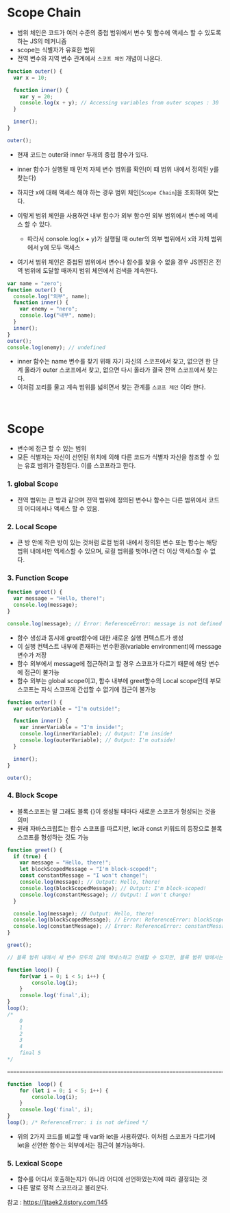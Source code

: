 # Scope Chain

- 범위 체인은 코드가 여러 수준의 중첩 범위에서 변수 및 함수에 액세스 할 수 있도록 하는 JS의 메커니즘
- scope는 식별자가 유효한 범위
- 전역 변수와 지역 변수 관계에서 `스코프 체인` 개념이 나온다.

```javascript
function outer() {
  var x = 10;

  function inner() {
    var y = 20;
    console.log(x + y); // Accessing variables from outer scopes : 30
  }

  inner();
}

outer();
```

- 현재 코드는 outer와 inner 두개의 중첩 함수가 있다.
- inner 함수가 실행될 때 먼저 자체 변수 범위를 확인(이 떄 범위 내에서 정의된 y를 찾는다)
- 하지만 x에 대해 액세스 해야 하는 경우 범위 체인[```Scope Chain```]을 조회하여 찾는다.
- 이렇게 범위 체인을 사용하면 내부 함수가 외부 함수인 외부 범위에서 변수에 액세스 할 수 있다.

  - 따라서 console.log(x + y)가 실행될 때 outer의 외부 범위에서 x와 자체 범위에서 y에 모두 액세스

- 여기서 범위 체인은 중첩된 범위에서 변수나 함수를 찾을 수 없을 경우 JS엔진은 전역 범위에 도달할 때까지 범위 체인에서 검색을 계속한다.

```javascript
var name = "zero";
function outer() {
  console.log("외부", name);
  function inner() {
    var enemy = "nero";
    console.log("내부", name);
  }
  inner();
}
outer();
console.log(enemy); // undefined
```

- inner 함수는 name 변수를 찾기 위해 자기 자신의 스코프에서 찾고, 없으면 한 단계 올라가 outer 스코프에서 찾고, 없으면 다시 올라가 결국 전역 스코프에서 찾는다.
- 이처럼 꼬리를 물고 계속 범위를 넓히면서 찾는 관계를 `스코프 체인` 이라 한다.

<br />

# Scope

- 변수에 접근 할 수 있는 범위
- 모든 식별자는 자신이 선언된 위치에 의해 다른 코드가 식별자 자신을 참조할 수 있는 유효 범위가 결정된다. 이를 스코프라고 한다.

### 1. global Scope

- 전역 범위는 큰 방과 같으며 전역 범위에 정의된 변수나 함수는 다른 범위에서 코드의 어디에서나 액세스 할 수 있음.

### 2. Local Scope

- 큰 방 안에 작은 방이 있는 것처럼 로컬 범위 내에서 정의된 변수 또는 함수는 해당 범위 내에서만 액세스할 수 있으며, 로컬 범위를 벗어나면 더 이상 액세스할 수 없다.

### 3. Function Scope

```javascript
function greet() {
  var message = "Hello, there!";
  console.log(message);
}

console.log(message); // Error: ReferenceError: message is not defined
```

- 함수 생성과 동시에 greet함수에 대한 새로운 실행 컨텍스트가 생성
- 이 실행 컨텍스트 내부에 존재하는 변수환경(variable environment)에 message변수가 저장
- 함수 외부에서 message에 접근하려고 할 경우 스코프가 다르기 때문에 해당 변수에 접근이 불가능
- 함수 외부는 global scope이고, 함수 내부에 greet함수의 Local scope인데 부모 스코프는 자식 스코프에 간섭할 수 없기에 접근이 불가능

```javascript
function outer() {
  var outerVariable = "I'm outside!";

  function inner() {
    var innerVariable = "I'm inside!";
    console.log(innerVariable); // Output: I'm inside!
    console.log(outerVariable); // Output: I'm outside!
  }

  inner();
}

outer();
```

### 4. Block Scope

- 블록스코프는 말 그래도 블록 {}이 생성될 때마다 새로운 스코프가 형성되는 것을 의미
- 원래 자바스크립트는 함수 스코프를 따르지만, let과 const 키워드의 등장으로 블록 스코프를 형성하는 것도 가능

```javascript
function greet() {
  if (true) {
    var message = "Hello, there!";
    let blockScopedMessage = "I'm block-scoped!";
    const constantMessage = "I won't change!";
    console.log(message); // Output: Hello, there!
    console.log(blockScopedMessage); // Output: I'm block-scoped!
    console.log(constantMessage); // Output: I won't change!
  }

  console.log(message); // Output: Hello, there!
  console.log(blockScopedMessage); // Error: ReferenceError: blockScopedMessage is not defined
  console.log(constantMessage); // Error: ReferenceError: constantMessage is not defined
}

greet();

// 블록 범위 내에서 세 변수 모두의 값에 액세스하고 인쇄할 수 있지만, 블록 범위 밖에서는 변수에 대한 액세스가 다르다.
```

```javascript
function loop() {
	for(var i = 0; i < 5; i++) {
		console.log(i);
	}
	console.log('final',i);
}
loop();
/*
	0
	1
	2
	3
	4
	final 5
*/

===========================================================================================

function  loop() {
	for (let i = 0; i < 5; i++) {
		console.log(i);
	}
	console.log('final', i);
}
loop(); /* ReferenceError: i is not defined */


```

- 위의 2가지 코드를 비교할 때 var와 let을 사용하였다. 이처럼 스코프가 다르기에 let을 선언한 함수는 외부에서는 접근이 불가능하다.

### 5. Lexical Scope

- 함수를 어디서 호출하는지가 아니라 어디에 선언하였는지에 따라 결정되는 것
- 다른 말로 정적 스코프라고 불리운다.

참고 : https://ljtaek2.tistory.com/145
